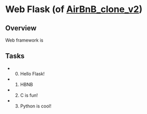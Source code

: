 # Web Flask (of [AirBnB_clone_v2](../))

## Overview
Web framework is

## Tasks
- 0. Hello Flask!
- 1. HBNB
- 2. C is fun!
- 3. Python is cool!
